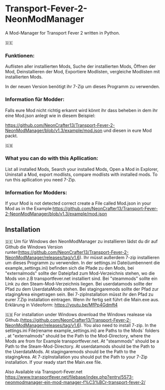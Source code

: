# Transport-Fever-2-NeonModManager
A Mod-Manager for Transport Fever 2 written in Python.

:de:
### Funktionen:

Auflisten aller installierten Mods,
Suche der installierten Mods,
Öffnen der Mod,
Deinstallieren der Mod,
Exportiere Modlisten,
vergleiche Modlisten mit installierten Mods.


In der neuen Version benötigt ihr 7-Zip um dieses Programm zu verwenden.



### Information für Modder:

Falls eure Mod nicht richtig erkannt wird könnt ihr dass beheben in dem ihr eine Mod.json anlegt wie in diesem Beispiel:

https://github.com/NeonCrafter13/Transport-Fever-2-NeonModManager/blob/v1.3/example/mod.json und diesen in eure Mod packt.

:uk:
### What you can do with this Apllication:

List all installed Mods,
Search your installed Mods,
Open a Mod in Explorer,
Uninstall a Mod,
export modlists,
compare modlists with installed mods.
To run this apllication you need 7-Zip.



### Information for Modders:

If your Mod is not detected correct create a File called Mod.json in your Mod as in the Example:https://github.com/NeonCrafter13/Transport-Fever-2-NeonModManager/blob/v1.3/example/mod.json

## Installation

:de:
Um für Windows den NeonModManager zu installieren lädst du dir auf Github die Windows Version runter(https://github.com/NeonCrafter13/Transport-Fever-2-NeonModManager/releases/tag/v1.6).
Ihr müsst außerdem 7-zip installieren um dieses Programm zu verwenden.
In der settings.ini Datei(umbennent die example_settings.ini) befinden sich die Pfade zu den Mods, bei "externalmods" sollte der Dateipfad zum Mod-Verzeichnis stehen, wo die Mods von z.B transportfever.net installiert sind.
Bei "steammods" sollte ein Link zu den Steam-Mod-Verzeichnis liegen.
Bei userdatamods sollte der Pfad zu dem UserdataMods stehen.
Bei stagingaremods sollte der Pfad zur stagingArea eingetragen sein.
Bei 7-zipInstallation müsst ihr den Pfad zu eurer 7.Zip installation eintragen.
Wenn ihr fertig seit führt die Main.exe aus.
Erklärung in Videoform: https://youtu.be/MfPp4Gdmft4

:uk:
For installation under Windows download the Windows realease via Github.(https://github.com/NeonCrafter13/Transport-Fever-2-NeonModManager/releases/tag/v1.6).
You also need to install 7-zip.
In the settings.ini File(rename example_settings.ini) are Paths to the Mods´ folders , at "externalmods" should be the Path to the Mod-Directory, where the Mods are from for Example transportfever.net.
At "steammods" should be a Path to the Steam-Mod-Directory.
At userdatamods should be the Path to the UserdataMods.
At stagingaremods should be the Path to the stagingArea.
At 7-zipInstallation you should put the Path to your 7-Zip installation.
If your ready start the Main.exe file.

Also Available via Transport-Fever.net https://www.transportfever.net/filebase/index.php?entry/5573-neonmodmanager-ein-mod-manager-f%C3%BCr-transport-fever-2/
